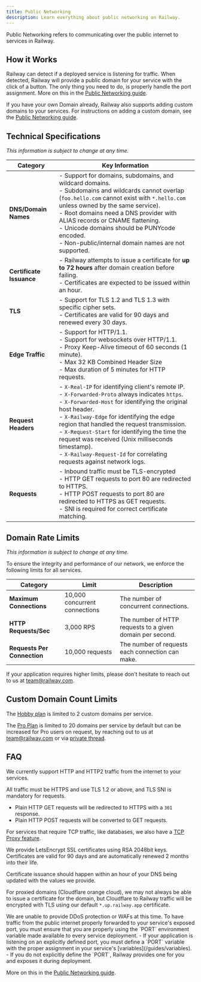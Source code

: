 ```yaml
---
title: Public Networking
description: Learn everything about public networking on Railway.
---
```


Public Networking refers to communicating over the public internet to services in Railway.

## How it Works

Railway can detect if a deployed service is listening for traffic. When detected, Railway will provide a public domain for your service with the click of a button. The only thing you need to do, is properly handle the port assignment. More on this in the [Public Networking guide](/guides/public-networking).

If you have your own Domain already, Railway also supports adding custom domains to your services. For instructions on adding a custom domain, see the [Public Networking guide](/guides/public-networking#custom-domains).

## Technical Specifications

_This information is subject to change at any time._

| Category                 | Key Information                                                                                                                                                                                                                                                                                                                                                                                                                                             |
| ------------------------ | ----------------------------------------------------------------------------------------------------------------------------------------------------------------------------------------------------------------------------------------------------------------------------------------------------------------------------------------------------------------------------------------------------------------------------------------------------------- |
| **DNS/Domain Names**     | - Support for domains, subdomains, and wildcard domains.<br/>- Subdomains and wildcards cannot overlap (`foo.hello.com` cannot exist with `*.hello.com` unless owned by the same service).<br/>- Root domains need a DNS provider with ALIAS records or CNAME flattening.<br/>- Unicode domains should be PUNYcode encoded.<br/>- Non-public/internal domain names are not supported.                                                                       |
| **Certificate Issuance** | - Railway attempts to issue a certificate for **up to 72 hours** after domain creation before failing.<br/>- Certificates are expected to be issued within an hour.                                                                                                                                                                                                                                                                                         |
| **TLS**                  | - Support for TLS 1.2 and TLS 1.3 with specific cipher sets.<br/>- Certificates are valid for 90 days and renewed every 30 days.                                                                                                                                                                                                                                                                                                                            |
| **Edge Traffic**         | - Support for HTTP/1.1.<br/>- Support for websockets over HTTP/1.1.<br/>- Proxy Keep-Alive timeout of 60 seconds (1 minute).<br/>- Max 32 KB Combined Header Size<br/>- Max duration of 5 minutes for HTTP requests.                                                                                                                                                                                                                                          |
| **Request Headers**      | - `X-Real-IP` for identifying client's remote IP.<br/>- `X-Forwarded-Proto` always indicates `https`.<br/>- `X-Forwarded-Host` for identifying the original host header.<br/>- `X-Railway-Edge` for identifying the edge region that handled the request transmission.<br/>- `X-Request-Start` for identifying the time the request was received (Unix milliseconds timestamp).<br/>- `X-Railway-Request-Id` for correlating requests against network logs. |
| **Requests**             | - Inbound traffic must be TLS-encrypted<br/>- HTTP GET requests to port 80 are redirected to HTTPS.<br/>- HTTP POST requests to port 80 are redirected to HTTPS as GET requests.<br/>- SNI is required for correct certificate matching.                                                                                                                                                                                                                    |

## Domain Rate Limits

_This information is subject to change at any time._

To ensure the integrity and performance of our network, we enforce the following limits for all services.

| Category                    | Limit                         | Description                                               |
| --------------------------- | ----------------------------- | --------------------------------------------------------- |
| **Maximum Connections**     | 10,000 concurrent connections | The number of concurrent connections.                     |
| **HTTP Requests/Sec**       | 3,000 RPS                     | The number of HTTP requests to a given domain per second. |
| **Requests Per Connection** | 10,000 requests               | The number of requests each connection can make.          |

If your application requires higher limits, please don't hesitate to reach out to us at [team@railway.com](mailto:team@railway.com).

## Custom Domain Count Limits

The [Hobby plan](/reference/pricing#plans) is limited to 2 custom domains per service.

The [Pro Plan](/reference/pricing#plans) is limited to 20 domains per service by default but can be increased for Pro users on request, by reaching out to us at [team@railway.com](mailto:team@railway.com) or via [private thread](/reference/support#private-threads).

## FAQ

<Collapse title="What type of traffic can I send to my services in Railway?">
We currently support HTTP and HTTP2 traffic from the internet to your services.

All traffic must be HTTPS and use TLS 1.2 or above, and TLS SNI is mandatory for requests.

- Plain HTTP GET requests will be redirected to HTTPS with a `301` response.
- Plain HTTP POST requests will be converted to GET requests.

For services that require TCP traffic, like databases, we also have a [TCP Proxy feature](/reference/tcp-proxy).
</Collapse>

<Collapse title="How does Railway handle SSL certificates?">
We provide LetsEncrypt SSL certificates using RSA 2048bit keys.  Certificates are valid for 90 days and are automatically renewed 2 months into their life.

Certificate issuance should happen within an hour of your DNS being updated with the values we provide.

For proxied domains (Cloudflare orange cloud), we may not always be able to issue a certificate for the domain, but Cloudflare to Railway traffic will be encrypted with TLS using our default `*.up.railway.app` certificate.
</Collapse>

<Collapse title="Does Railway protect my services against DDoS?">
We are unable to provide DDoS protection or WAFs at this time.
</Collapse>

<Collapse title="How do I handle forwarding traffic to my exposed port?">
To have traffic from the public internet properly forwarded to your service's exposed port, you must ensure that you are properly using the `PORT` environment variable made available to every service deployment.
- If your application is listening on an explicitly defined port, you must define a `PORT` variable with the proper assignment in your service's [variables](/guides/variables).
- If you do not explicitly define the `PORT`, Railway provides one for you and exposes it during deployment.

More on this in the [Public Networking guide](/guides/public-networking).
</Collapse>
